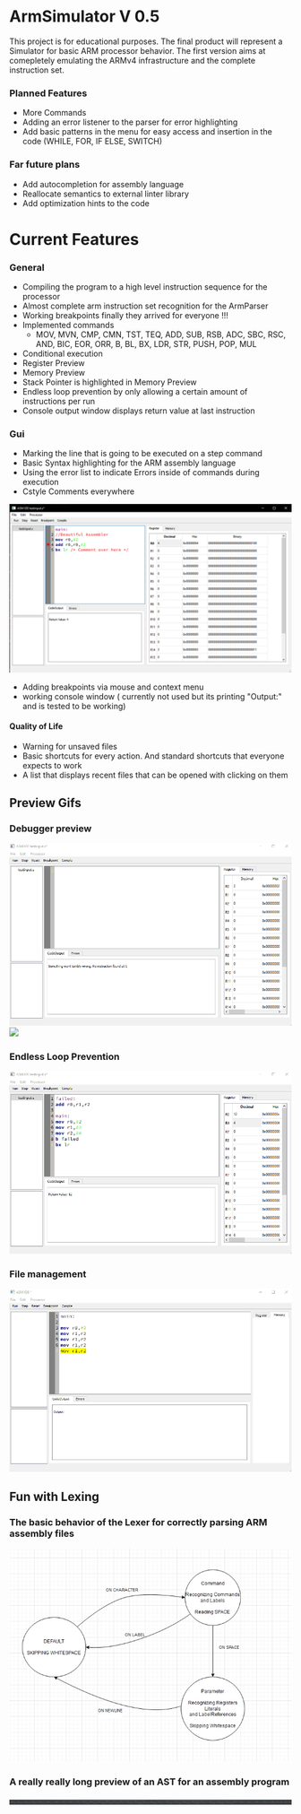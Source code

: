 # ArmSimulator V 0.5

This project is for educational purposes.
The final product will represent a Simulator for basic ARM processor behavior. The first version aims at comepletely emulating the ARMv4 infrastructure and the complete instruction set.

### Planned Features
- More Commands
- Adding an error listener to the parser for error highlighting
- Add basic patterns in the menu for easy access and insertion in the code (WHILE, FOR, IF ELSE, SWITCH)

### Far future plans
- Add autocompletion for assembly language
- Reallocate semantics to external linter library
- Add optimization hints to the code


# Current Features

### General
- Compiling the program to a high level instruction sequence for the processor
- Almost complete arm instruction set recognition for the ArmParser
- Working breakpoints finally they arrived for everyone !!!
- Implemented commands
  - MOV, MVN, CMP, CMN, TST, TEQ, ADD, SUB, RSB, ADC, SBC, RSC, AND, BIC, EOR, ORR, B, BL, BX, LDR, STR, PUSH, POP, MUL
- Conditional execution
- Register Preview
- Memory Preview
- Stack Pointer is highlighted in Memory Preview
- Endless loop prevention by only allowing a certain amount of instructions per run
- Console output window displays return value at last instruction

### Gui
- Marking the line that is going to be executed on a step command
- Basic Syntax highlighting for the ARM assembly language
- Using the error list to indicate Errors inside of commands during execution
- Cstyle Comments everywhere

![](Resources/gui/features.png)

- Adding breakpoints via mouse and context menu
- working console window ( currently not used but its printing "Output:" and is tested to be working)

#### Quality of Life
- Warning for unsaved files 
- Basic shortcuts for every action. And standard shortcuts that everyone expects to work
- A list that displays recent files that can be opened with clicking on them

## Preview Gifs

### Debugger preview
![](Resources/gui/testprog.gif)
![](Resources/gui/error.gif)
### Endless Loop Prevention
![](Resources/gui/infinite.gif)

### File management
![](Resources/gui/folder.gif)

## Fun with Lexing
### The basic behavior of the Lexer for correctly parsing ARM assembly files
![](Resources/Lexer/behaviorAutomaton.png)

### A really really long preview of an AST for an assembly program
![](ASTImages/parseTree2.png)
